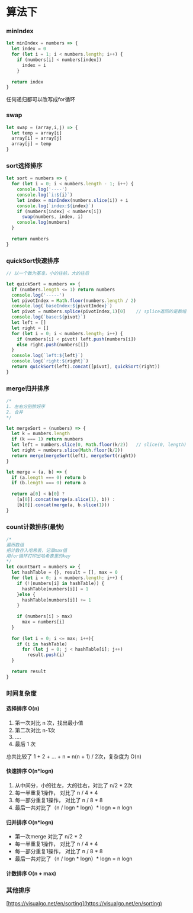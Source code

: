 # 算法下

### minIndex
```javascript
let minIndex = numbers => {
  let index = 0
  for (let i = 1; i < numbers.length; i++) {
    if (numbers[i] < numbers[index])
      index = i
    }
  
  return index
}
```
任何递归都可以改写成for循环
### swap
```javascript
let swap = (array,i,j) => {
  let temp = array[i]
  array[i] = array[j]
  array[j] = temp
}
```
### sort选择排序
```javascript
let sort = numbers => {
  for (let i = 0; i < numbers.length - 1; i++) {
    console.log('----')
    console.log(`i:${i}`)
    let index = minIndex(numbers.slice(i)) + i
    console.log(`index:${index}`)
    if (numbers[index] < numbers[i])
      swap(numbers, index, i)
    console.log(numbers)
  }
  
  return numbers
}
```
### quickSort快速排序
```javascript
// 以一个数为基准，小的往前，大的往后

let quickSort = numbers => {
  if (numbers.length <= 1) return numbers
  console.log('-----')
  let pivotIndex = Math.floor(numbers.length / 2)
  console.log(`baseIndex:${pivotIndex}`)
  let pivot = numbers.splice(pivotIndex,1)[0]    // splice返回的是数组
  console.log(`base:${pivot}`)
  let left = []
  let right = []
  for (let i = 0; i < numbers.length; i++) {
    if (numbers[i] < pivot) left.push(numbers[i])
    else right.push(numbers[i])
  }
  console.log(`left:${left}`)
  console.log(`right:${right}`)
  return quickSort(left).concat([pivot], quickSort(right))
}
```
### merge归并排序
```javascript
/*
1. 左右分别排好序
2. 合并
*/

let mergeSort = (numbers) => {
  let k = numbers.length
  if (k === 1) return numbers
  let left = numbers.slice(0, Math.floor(k/2))   // slice(0, length)
  let right = numbers.slice(Math.floor(k/2))
  return merge(mergeSort(left), mergeSort(right))
}

let merge = (a, b) => {
  if (a.length === 0) return b
  if (b.length === 0) return a
  
  return a[0] < b[0] ?
    [a[0]].concat(merge(a.slice(1), b)) :
    [b[0]].concat(merge(a, b.slice(1)))
}
```
### count计数排序(最快)
```javascript
/*
遍历数组
把计数存入哈希表，记录max值
用for循环打印出哈希表里的key
*/
let countSort = numbers => {
  let hashTable = {}, result = [], max = 0
  for (let i = 0; i < numbers.length; i++) {
    if (!(numbers[i] in hashTable)) {
      hashTable[numbers[i]] = 1
    }else {
      hashTable[numbers[i]] += 1
    }
    
    if (numbers[i] > max) 
      max = numbers[i]
  }
  
  for (let i = 0; i <= max; i++){
    if (i in hashTable) 
      for (let j = 0; j < hashTable[i]; j++)
        result.push(i)
  }
  
  return result
}
```
### 时间复杂度
#### 选择排序 O(n)

1. 第一次对比 n 次，找出最小值
1. 第二次对比 n-1次
1. ....
1. 最后 1 次

总共比较了 1 + 2 + ... + n = n(n + 1) / 2次，复杂度为 O(n)
#### 快速排序 O(n*logn)

1. 从中间分，小的往左，大的往右，对比了 n/2 * 2次
1. 每一半重复1操作， 对比了 n / 4 * 4
1. 每一部分重复1操作， 对比了 n / 8 * 8
1. 最后一共对比了（n / logn * logn）* logn = n logn
#### 归并排序 O(n*logn)

- 第一次merge 对比了 n/2 * 2
- 每一半重复1操作， 对比了 n / 4 * 4
- 每一部分重复1操作， 对比了 n / 8 * 8
- 最后一共对比了（n / logn * logn）* logn = n logn
#### 计数排序 O(n + max)
### 其他排序
[https://visualgo.net/en/sorting](https://visualgo.net/en/sorting)
